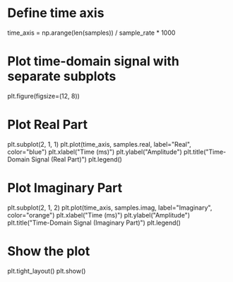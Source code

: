 # Define time axis
time_axis = np.arange(len(samples)) / sample_rate * 1000

# Plot time-domain signal with separate subplots
plt.figure(figsize=(12, 8))

# Plot Real Part
plt.subplot(2, 1, 1)
plt.plot(time_axis, samples.real, label="Real", color="blue")
plt.xlabel("Time (ms)")
plt.ylabel("Amplitude")
plt.title("Time-Domain Signal (Real Part)")
plt.legend()

# Plot Imaginary Part
plt.subplot(2, 1, 2)
plt.plot(time_axis, samples.imag, label="Imaginary", color="orange")
plt.xlabel("Time (ms)")
plt.ylabel("Amplitude")
plt.title("Time-Domain Signal (Imaginary Part)")
plt.legend()

# Show the plot
plt.tight_layout()
plt.show()
